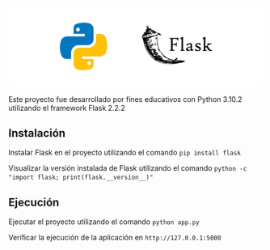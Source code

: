 ![Portada FlaskServer](/assets/Portada.png "Portada FlaskServer")

Este proyecto fue desarrollado por fines educativos con Python 3.10.2 utilizando el framework Flask 2.2.2


## Instalación

Instalar Flask en el proyecto utilizando el comando `pip install flask`

Visualizar la versión instalada de Flask utilizando el comando `python -c "import flask; print(flask.__version__)"`


## Ejecución

Ejecutar el proyecto utilizando el comando `python app.py`

Verificar la ejecución de la aplicación en `http://127.0.0.1:5000`
